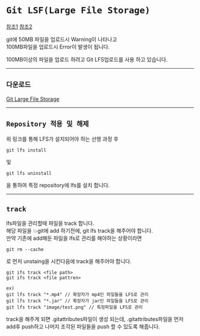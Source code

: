 # `Git LSF(Large File Storage)`

[참조1](https://hbase.tistory.com/221)
[참조2](https://newsight.tistory.com/330)

git에 50MB 파일을 업로드시 Warning이 나타나고  
100MB파일을 업로드시 Error이 발생이 됩니다.

100MB이상의 파일을 업로드 하려고 Git LFS업로드를 사용 하고 있습니다.

---

## `다운로드`

[Git Large File Storage](https://git-lfs.github.com/)

---

## `Repository 적용 및 해제`

위 링크를 통해 LFS가 설치되어야 하는 선행 과정 후

```
git lfs install
```

및

```
git lfs uninstall
```

을 통하여 특정 repository에 lfs를 설치 합니다.

---

## `track`

lfs파일을 관리할때 파일을 track 합니다.  
해당 파일을 💥git에 add 하기전에, git lfs track을 해주어야 합니다.  
만약 기존에 add해둔 파일을 lfs로 관리를 해야하는 상황이라면

```
git rm --cache
```

로 먼저 unstaing을 시킨다음에 track을 해주어야 합니다.

```
git ifs track <file path>
git ifs track <file pattren>

ex)
git lfs track "*.mp4" // 확장자가 mp4인 파일들을 LFS로 관리
git lfs track "*.jar" // 확장자가 jar인 파일들을 LFS로 관리
git lfs track "image/test.png" // 특정파일을 LFS로 관리
```

track을 해주게 되면 .gitattributes파일이 생성 되는데,
.gitattributes파일을 먼저 add후 push하고 나머지 조각된 파일들을 push 할 수 있도록 해줍니다.
